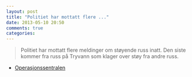 ```yaml
---
layout: post
title: "Politiet har mottatt flere ..."
date: 2013-05-10 20:50
comments: true
categories: 
---
```


> Politiet har mottatt flere meldinger om støyende russ inatt. Den siste kommer fra russ på Tryvann som klager over støy fra andre russ.
- [Operasjonssentralen](http://twitter.com/oslopolitiops/statuses/333066494411956225)

